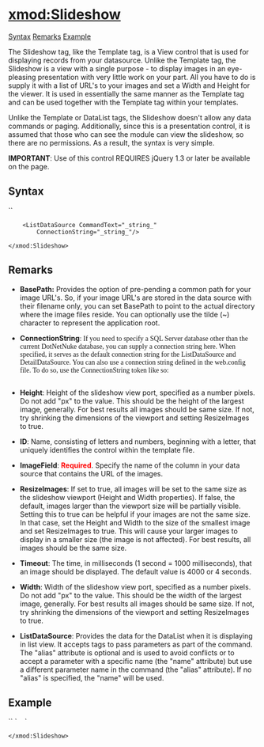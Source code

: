 # <xmod:Slideshow>

<a name="top"></a>

[Syntax](#syntax) [Remarks](#remarks) [Example](#example)

The Slideshow tag, like the Template tag, is a View control that is used for displaying records from your datasource. Unlike the Template tag, the Slideshow is a view with a single purpose - to display images in an eye-pleasing presentation with very little work on your part. All you have to do is supply it with a list of URL's to your images and set a Width and Height for the viewer. It is used in essentially the same manner as the Template tag and can be used together with the Template tag within your templates.

Unlike the Template or DataList tags, the Slideshow doesn't allow any data commands or paging. Additionally, since this is a presentation control, it is assumed that those who can see the module can view the slideshow, so there are no permissions. As a result, the syntax is very simple.

**IMPORTANT**: Use of this control REQUIRES jQuery 1.3 or later be available on the page.

<a name="syntax"></a>

## Syntax

<div xmlns="">`<xmod:Slideshow`  
`  
    BasePath="_string_"  
    ConnectionString="_string_"  
    Height="pixels"  
    ID="_string_"  
    ImageField="_string_"  
    ResizeImages="True|**False**"  
    Timeout="milliseconds|**4000**"  
    Width="pixels">`  

`    <ListDataSource CommandText="_string_"  
        ConnectionString="_string_"/>`  

`</xmod:Slideshow>`</div>


## Remarks

*   **BasePath:** Provides the option of pre-pending a common path for your image URL's. So, if your image URL's are stored in the data source with their filename only, you can set BasePath to point to the actual directory where the image files reside. You can optionally use the tilde (~) character to represent the application root.
*   **ConnectionString**<span style="font-family: Verdana;">: If you need to specify a SQL Server database other than the current DotNetNuke database, you can supply a connection string here. When specified, it serves as the default connection string for the ListDataSource and DetailDataSource. You can also use a connection string defined in the web.config file. To do so, use the ConnectionString token like so:</span>

    <pre xml:space="preserve"><xmod:DataList... ConnectionString='[[ConnectionString:_connectionName_]]' ...></pre>

*   **Height**: Height of the slideshow view port, specified as a number pixels. Do not add "px" to the value. This should be the height of the largest image, generally. For best results all images should be same size. If not, try shrinking the dimensions of the viewport and setting ResizeImages to true.  

*   **ID**: Name, consisting of letters and numbers, beginning with a letter, that uniquely identifies the control within the template file.  

*   **ImageField**: <span style="color: #ff0000; font-weight: bold;">Required</span>. Specify the name of the column in your data source that contains the URL of the images.  

*   **ResizeImages**: If set to true, all images will be set to the same size as the slideshow viewport (Height and Width properties). If false, the default, images larger than the viewport size will be partially visible. Setting this to true can be helpful if your images are not the same size. In that case, set the Height and Width to the size of the smallest image and set ResizeImages to true. This will cause your larger images to display in a smaller size (the image is not affected). For best results, all images should be the same size.  

*   **Timeout**: The time, in milliseconds (1 second = 1000 milliseconds), that an image should be displayed. The default value is 4000 or 4 seconds.  

*   **Width**: Width of the slideshow view port, specified as a number pixels. Do not add "px" to the value. This should be the width of the largest image, generally. For best results all images should be same size. If not, try shrinking the dimensions of the viewport and setting ResizeImages to true.  

*   **ListDataSource**: Provides the data for the DataList when it is displaying in list view. It accepts <parameter> tags to pass parameters as part of the command. The "alias" attribute is optional and is used to avoid conflicts or to accept a parameter with a specific name (the "name" attribute) but use a different parameter name in the command (the "alias" attribute). If no "alias" is specified, the "name" will be used.

## Example

<div xmlns="">`<xmod:Slideshow ImageField="EmployeePicUrl" Height="250" width="200" Timeout="6000" BasePath="/images/employees/">`  
`    <ListDataSource CommandText="SELECT EmployeePicUrl FROM Employees" />`  

`</xmod:Slideshow>`</div>


